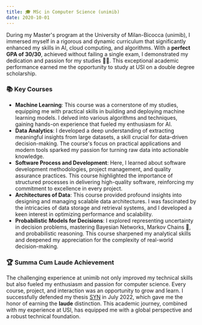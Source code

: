 ```yaml
---
title: 🎓 MSc in Computer Science (unimib)
date: 2020-10-01
---
```


During my Master's program at the University of Milan-Bicocca (unimib), I immersed myself in a rigorous and dynamic curriculum that significantly enhanced my skills in AI, cloud computing, and algorithms. With a **perfect GPA of 30/30**, achieved without failing a single exam, I demonstrated my dedication and passion for my studies 💪😎. This exceptional academic performance earned me the opportunity to study at USI on a double degree scholarship.

### 📚 Key Courses
- **Machine Learning**: This course was a cornerstone of my studies, equipping me with practical skills in building and deploying machine learning models. I delved into various algorithms and techniques, gaining hands-on experience that fueled my enthusiasm for AI.
- **Data Analytics**: I developed a deep understanding of extracting meaningful insights from large datasets, a skill crucial for data-driven decision-making. The course's focus on practical applications and modern tools sparked my passion for turning raw data into actionable knowledge. 
- **Software Process and Development**: Here, I learned about software development methodologies, project management, and quality assurance practices. This course highlighted the importance of structured processes in delivering high-quality software, reinforcing my commitment to excellence in every project. 
- **Architectures of Data**: This course provided profound insights into designing and managing scalable data architectures. I was fascinated by the intricacies of data storage and retrieval systems, and I developed a keen interest in optimizing performance and scalability. 
- **Probabilistic Models for Decisions**: I explored representing uncertainty in decision problems, mastering Bayesian Networks, Markov Chains 🫶, and probabilistic reasoning. This course sharpened my analytical skills and deepened my appreciation for the complexity of real-world decision-making. 

### 🏆 Summa Cum Laude Achievement
The challenging experience at unimib not only improved my technical skills but also fueled my enthusiasm and passion for computer science. Every course, project, and interaction was an opportunity to grow and learn. I successfully defended my thesis [SYN](/project/syn) in July 2022, which gave me the honor of earning the **laude** distinction. This academic journey, combined with my experience at USI, has equipped me with a global perspective and a robust technical foundation. 